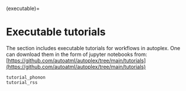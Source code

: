 (executable)=
# Executable tutorials

The section includes executable tutorials for workflows in autoplex.
One can download them in the form of jupyter notebooks from:
[https://github.com/autoatml/autoplex/tree/main/tutorials](https://github.com/autoatml/autoplex/tree/main/tutorials)

```{toctree}
tutorial_phonon
tutorial_rss
```
